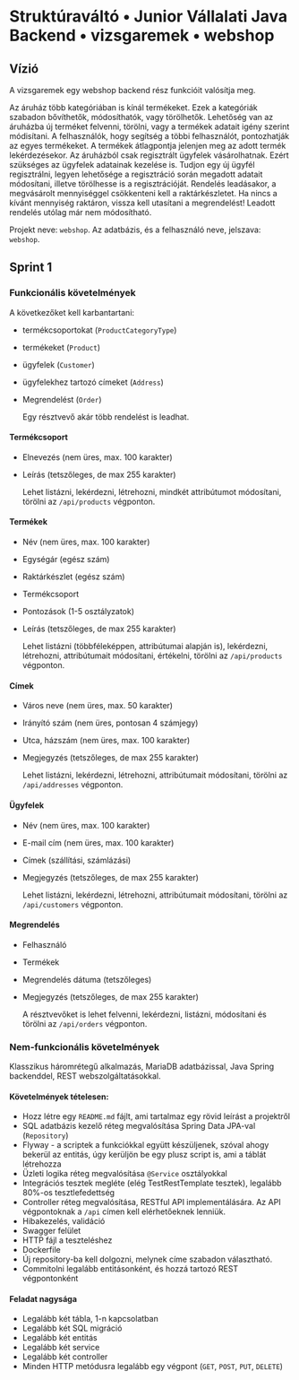 # Struktúraváltó • Junior Vállalati Java Backend • vizsgaremek • webshop

## Vízió

A vizsgaremek egy webshop backend rész funkcióit valósítja meg.

Az áruház több kategóriában is kínál termékeket. Ezek a kategóriák szabadon bővíthetők, módosíthatók, vagy törölhetők.
Lehetőség van az áruházba új terméket felvenni, törölni, vagy a termékek adatait igény szerint módisítani.
A felhasználók, hogy segítség a többi felhasználót, pontozhatják az egyes termékeket. A termékek átlagpontja jelenjen meg az adott termék lekérdezésekor.
Az áruházból csak regisztrált ügyfelek vásárolhatnak. Ezért szükséges az ügyfelek adatainak kezelése is.
Tudjon egy új ügyfél regisztrálni, legyen lehetősége a regisztráció során megadott adatait módosítani, illetve törölhesse is a regisztrációját.
Rendelés leadásakor, a megvásárolt mennyiséggel csökkenteni kell a raktárkészletet. Ha nincs a kívánt mennyiség raktáron, vissza kell utasítani a megrendelést!
Leadott rendelés utólag már nem módosítható.


Projekt neve: `webshop`.
Az adatbázis, és a felhasználó neve, jelszava: `webshop`.

## Sprint 1
### Funkcionális követelmények
A következőket kell karbantartani:
* termékcsoportokat (`ProductCategoryType`)
* termékeket (`Product`)
* ügyfelek (`Customer`)
* ügyfelekhez tartozó címeket (`Address`)
* Megrendelést (`Order`)

  Egy résztvevő akár több rendelést is leadhat.

#### Termékcsoport
* Elnevezés (nem üres, max. 100 karakter)
* Leírás (tetszőleges, de max 255 karakter)
  
  Lehet listázni, lekérdezni, létrehozni, mindkét attribútumot módosítani, törölni az `/api/products` végponton.

#### Termékek
* Név (nem üres, max. 100 karakter)
* Egységár (egész szám)
* Raktárkészlet (egész szám)
* Termékcsoport
* Pontozások (1-5 osztályzatok)
* Leírás (tetszőleges, de max 255 karakter)

  Lehet listázni (többféleképpen, attribútumai alapján is), lekérdezni, létrehozni, attribútumait módosítani, értékelni, törölni az `/api/products` végponton.

#### Címek
* Város neve (nem üres, max. 50 karakter)
* Irányító szám (nem üres, pontosan 4 számjegy)
* Utca, házszám (nem üres, max. 100 karakter)
* Megjegyzés (tetszőleges, de max 255 karakter)

  Lehet listázni, lekérdezni, létrehozni, attribútumait módosítani, törölni az `/api/addresses` végponton.

#### Ügyfelek
* Név (nem üres, max. 100 karakter)
* E-mail cím (nem üres, max. 100 karakter)
* Címek (szállítási, számlázási)
* Megjegyzés (tetszőleges, de max 255 karakter)

  Lehet listázni, lekérdezni, létrehozni, attribútumait módosítani, törölni az `/api/customers` végponton.

#### Megrendelés
* Felhasználó
* Termékek
* Megrendelés dátuma (tetszőleges)
* Megjegyzés (tetszőleges, de max 255 karakter)

  A résztvevőket is lehet felvenni, lekérdezni, listázni, módosítani és törölni
az `/api/orders` végponton.

### Nem-funkcionális követelmények
Klasszikus háromrétegű alkalmazás, MariaDB adatbázissal, Java Spring backenddel, REST webszolgáltatásokkal.

#### Követelmények tételesen:
* Hozz létre egy `README.md` fájlt, ami tartalmaz egy rövid leírást a projektről
* SQL adatbázis kezelő réteg megvalósítása Spring Data JPA-val (`Repository`)
* Flyway - a scriptek a funkciókkal együtt készüljenek, szóval ahogy bekerül az entitás, úgy kerüljön be egy
  plusz script is, ami a táblát létrehozza
* Üzleti logika réteg megvalósítása `@Service` osztályokkal
* Integrációs tesztek megléte (elég TestRestTemplate tesztek), legalább 80%-os tesztlefedettség
* Controller réteg megvalósítása, RESTful API implementálására. Az API végpontoknak a `/api` címen kell elérhetőeknek lenniük.
* Hibakezelés, validáció
* Swagger felület
* HTTP fájl a teszteléshez
* Dockerfile
* Új repository-ba kell dolgozni, melynek címe szabadon választható.
* Commitolni legalább entitásonként, és hozzá tartozó REST végpontonként

#### Feladat nagysága
* Legalább két tábla, 1-n kapcsolatban
* Legalább két SQL migráció
* Legalább két entitás
* Legalább két service
* Legalább két controller
* Minden HTTP metódusra legalább egy végpont (`GET`, `POST`, `PUT`, `DELETE`)